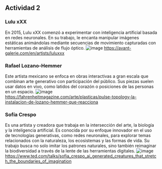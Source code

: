 ## Actividad 2
### Lulu xXX

En 2015, Lulu xXX comenzó a experimentar con inteligencia artificial basada en redes neuronales.
En su trabajo, le encanta manipular imágenes estáticas animándolas mediante secuencias de movimiento capturadas con herramientas de análisis de flujo óptico.
![image](https://github.com/user-attachments/assets/45066a08-fbec-4df6-bd8a-d5437b97617b)
https://avant-galerie.com/en/artists/luluxxx
### Rafael Lozano-Hemmer
Este artista mexicano se enfoca en obras interactivas a gran escala que combinan arte generativo con participación del público. Sus piezas suelen usar datos en vivo, como latidos del corazón o posiciones de las personas en un espacio.
![image](https://github.com/user-attachments/assets/d87128e2-80b2-433d-8580-e72607b8425e)
https://fahrenheitmagazine.com/arte/plasticas/pulse-topology-la-instalacion-de-lozano-hemmer-que-reacciona
### Sofía Crespo 
Es una artista y creadora que trabaja en la intersección del arte, la biología y la inteligencia artificial. Es conocida por su enfoque innovador
en el uso de tecnologías generativas, como redes neuronales, para explorar temas relacionados con la naturaleza, los ecosistemas y las formas de vida. 
Su trabajo busca no solo imitar los patrones naturales, sino también reimaginar la biodiversidad a través de la lente de las herramientas digitales.
![image](https://github.com/user-attachments/assets/bc388ac8-7379-46ca-b4ab-067620565b10)
https://www.ted.com/talks/sofia_crespo_ai_generated_creatures_that_stretch_the_boundaries_of_imagination
